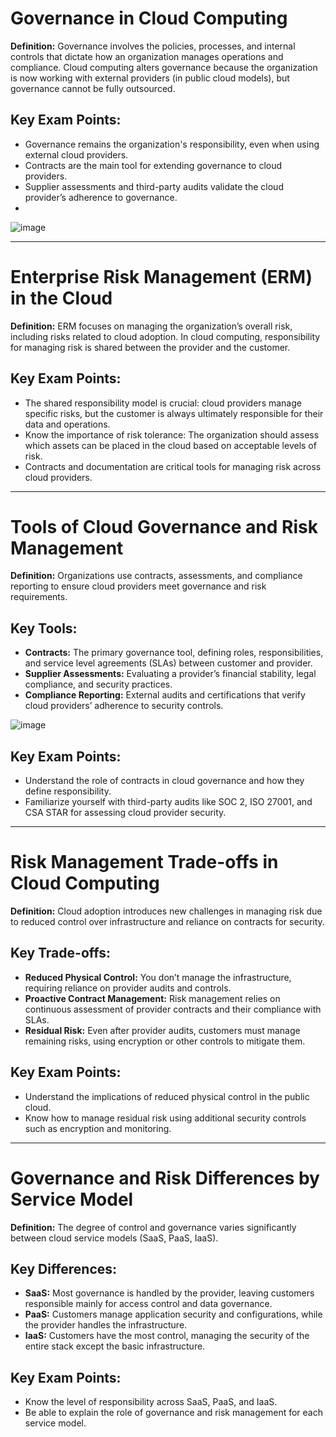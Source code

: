 # Governance in Cloud Computing

**Definition:** Governance involves the policies, processes, and internal controls that dictate how an organization manages operations and compliance. Cloud computing alters governance because the organization is now working with external providers (in public cloud models), but governance cannot be fully outsourced.

## Key Exam Points:
- Governance remains the organization's responsibility, even when using external cloud providers.
- Contracts are the main tool for extending governance to cloud providers.
- Supplier assessments and third-party audits validate the cloud provider’s adherence to governance.
- 
![image](https://github.com/user-attachments/assets/0ceff147-ba4a-48c4-9200-e81b78948d1d)

---

# Enterprise Risk Management (ERM) in the Cloud

**Definition:** ERM focuses on managing the organization’s overall risk, including risks related to cloud adoption. In cloud computing, responsibility for managing risk is shared between the provider and the customer.

## Key Exam Points:
- The shared responsibility model is crucial: cloud providers manage specific risks, but the customer is always ultimately responsible for their data and operations.
- Know the importance of risk tolerance: The organization should assess which assets can be placed in the cloud based on acceptable levels of risk.
- Contracts and documentation are critical tools for managing risk across cloud providers.

---

# Tools of Cloud Governance and Risk Management

**Definition:** Organizations use contracts, assessments, and compliance reporting to ensure cloud providers meet governance and risk requirements.

## Key Tools:
- **Contracts:** The primary governance tool, defining roles, responsibilities, and service level agreements (SLAs) between customer and provider.
- **Supplier Assessments:** Evaluating a provider’s financial stability, legal compliance, and security practices.
- **Compliance Reporting:** External audits and certifications that verify cloud providers’ adherence to security controls.


![image](https://github.com/user-attachments/assets/1918baf5-fbbf-4460-90bb-755a5dc26af5)

## Key Exam Points:
- Understand the role of contracts in cloud governance and how they define responsibility.
- Familiarize yourself with third-party audits like SOC 2, ISO 27001, and CSA STAR for assessing cloud provider security.

---

# Risk Management Trade-offs in Cloud Computing

**Definition:** Cloud adoption introduces new challenges in managing risk due to reduced control over infrastructure and reliance on contracts for security.

## Key Trade-offs:
- **Reduced Physical Control:** You don’t manage the infrastructure, requiring reliance on provider audits and controls.
- **Proactive Contract Management:** Risk management relies on continuous assessment of provider contracts and their compliance with SLAs.
- **Residual Risk:** Even after provider audits, customers must manage remaining risks, using encryption or other controls to mitigate them.

## Key Exam Points:
- Understand the implications of reduced physical control in the public cloud.
- Know how to manage residual risk using additional security controls such as encryption and monitoring.

---

# Governance and Risk Differences by Service Model

**Definition:** The degree of control and governance varies significantly between cloud service models (SaaS, PaaS, IaaS).

## Key Differences:
- **SaaS:** Most governance is handled by the provider, leaving customers responsible mainly for access control and data governance.
- **PaaS:** Customers manage application security and configurations, while the provider handles the infrastructure.
- **IaaS:** Customers have the most control, managing the security of the entire stack except the basic infrastructure.

## Key Exam Points:
- Know the level of responsibility across SaaS, PaaS, and IaaS.
- Be able to explain the role of governance and risk management for each service model.
